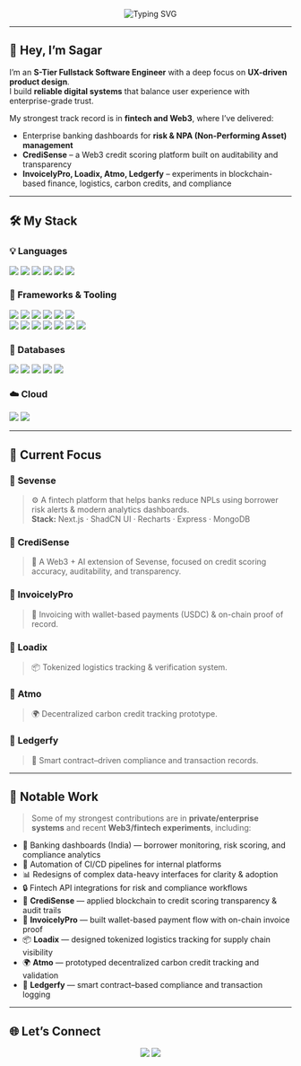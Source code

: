 <!-- PROFILE README FOR SAGAR SREEKUMAR -->

<p align="center">
  <img src="https://readme-typing-svg.demolab.com?font=Fira+Code&duration=2500&pause=1000&color=00F7FF&center=true&vCenter=true&width=600&lines=Fullstack+Software+Engineer;UX-first+Systems+Builder;Failproof+Product+Engineering+for+Fintech+Brands;Building+Next-gen+tools" alt="Typing SVG" />
</p>

---

## 👋 Hey, I’m Sagar

I’m an **S-Tier Fullstack Software Engineer** with a deep focus on **UX-driven product design**.  
I build **reliable digital systems** that balance user experience with enterprise-grade trust.  

My strongest track record is in **fintech and Web3**, where I’ve delivered:  
- Enterprise banking dashboards for **risk & NPA (Non-Performing Asset) management**  
- **CrediSense** – a Web3 credit scoring platform built on auditability and transparency  
- **InvoicelyPro, Loadix, Atmo, Ledgerfy** – experiments in blockchain-based finance, logistics, carbon credits, and compliance  

---

## 🛠️ My Stack

### 💡 Languages
<p>
  <img src="https://img.shields.io/badge/Python-3776AB?style=flat&logo=python&logoColor=white"/>
  <img src="https://img.shields.io/badge/C-00599C?style=flat&logo=c&logoColor=white"/>
  <img src="https://img.shields.io/badge/C++-004482?style=flat&logo=c%2B%2B&logoColor=white"/>
  <img src="https://img.shields.io/badge/Java-ED8B00?style=flat&logo=openjdk&logoColor=white"/>
  <img src="https://img.shields.io/badge/JavaScript-F7DF1E?style=flat&logo=javascript&logoColor=black"/>
  <img src="https://img.shields.io/badge/TypeScript-3178C6?style=flat&logo=typescript&logoColor=white"/>
</p>

### 🧱 Frameworks & Tooling
<p>
  <img src="https://img.shields.io/badge/TensorFlow-FF6F00?style=flat&logo=tensorflow&logoColor=white"/>
  <img src="https://img.shields.io/badge/PyTorch-EE4C2C?style=flat&logo=pytorch&logoColor=white"/>
  <img src="https://img.shields.io/badge/Scikit--learn-F7931E?style=flat&logo=scikit-learn&logoColor=white"/>
  <img src="https://img.shields.io/badge/Pandas-150458?style=flat&logo=pandas&logoColor=white"/>
  <img src="https://img.shields.io/badge/Numpy-013243?style=flat&logo=numpy&logoColor=white"/>
  <img src="https://img.shields.io/badge/Matplotlib-11557C?style=flat&logo=matplotlib&logoColor=white"/>
  <br />
  <img src="https://img.shields.io/badge/React-61DAFB?style=flat&logo=react&logoColor=black"/>
  <img src="https://img.shields.io/badge/Next.js-000000?style=flat&logo=nextdotjs&logoColor=white"/>
  <img src="https://img.shields.io/badge/Angular-DD0031?style=flat&logo=angular&logoColor=white"/>
  <img src="https://img.shields.io/badge/Vite-646CFF?style=flat&logo=vite&logoColor=white"/>
  <img src="https://img.shields.io/badge/SpringBoot-6DB33F?style=flat&logo=springboot&logoColor=white"/>
  <img src="https://img.shields.io/badge/Node.js-339933?style=flat&logo=nodedotjs&logoColor=white"/>
  <img src="https://img.shields.io/badge/Arduino-00979D?style=flat&logo=arduino&logoColor=white"/>
</p>

### 🧬 Databases
<p>
  <img src="https://img.shields.io/badge/MongoDB-47A248?style=flat&logo=mongodb&logoColor=white"/>
  <img src="https://img.shields.io/badge/PostgreSQL-336791?style=flat&logo=postgresql&logoColor=white"/>
  <img src="https://img.shields.io/badge/MySQL-4479A1?style=flat&logo=mysql&logoColor=white"/>
  <img src="https://img.shields.io/badge/SQL-E38C00?style=flat&logo=sqlite&logoColor=white"/>
  <img src="https://img.shields.io/badge/NoSQL-3F3F3F?style=flat"/>
</p>

### ☁️ Cloud
<p>
  <img src="https://img.shields.io/badge/AWS-232F3E?style=flat&logo=amazonaws&logoColor=white"/>
  <img src="https://img.shields.io/badge/Google_Cloud-4285F4?style=flat&logo=googlecloud&logoColor=white"/>
</p>

---

## 🚀 Current Focus

### 🔹 **Sevense** 
> ⚙️ A fintech platform that helps banks reduce NPLs using borrower risk alerts & modern analytics dashboards.  
> **Stack:** Next.js · ShadCN UI · Recharts · Express · MongoDB  

### 🔹 **CrediSense**  
> 🔗 A Web3 + AI extension of Sevense, focused on credit scoring accuracy, auditability, and transparency.  

### 🔹 **InvoicelyPro**  
> 💸 Invoicing with wallet-based payments (USDC) & on-chain proof of record.  

### 🔹 **Loadix**  
> 📦 Tokenized logistics tracking & verification system.  

### 🔹 **Atmo**  
> 🌍 Decentralized carbon credit tracking prototype.  

### 🔹 **Ledgerfy**  
> 📑 Smart contract–driven compliance and transaction records.  

---

## 🔐 Notable Work

> Some of my strongest contributions are in **private/enterprise systems** and recent **Web3/fintech experiments**, including:

- 🏦 Banking dashboards (India) — borrower monitoring, risk scoring, and compliance analytics  
- 🔄 Automation of CI/CD pipelines for internal platforms  
- 📊 Redesigns of complex data-heavy interfaces for clarity & adoption  
- 🔒 Fintech API integrations for risk and compliance workflows  
- 🔗 **CrediSense** — applied blockchain to credit scoring transparency & audit trails  
- 💸 **InvoicelyPro** — built wallet-based payment flow with on-chain invoice proof  
- 📦 **Loadix** — designed tokenized logistics tracking for supply chain visibility  
- 🌍 **Atmo** — prototyped decentralized carbon credit tracking and validation  
- 📑 **Ledgerfy** — smart contract–based compliance and transaction logging  

---


## 🌐 Let’s Connect

<p align="center">
  <a href="https://linkedin.com/in/sagarsreekumar"><img src="https://img.shields.io/badge/LinkedIn-blue?style=flat&logo=linkedin&logoColor=white" /></a>
  <a href="https://tuskertron.com"><img src="https://img.shields.io/badge/Website-000000?style=flat&logo=github&logoColor=white" /></a>
</p>


